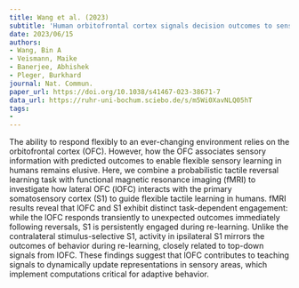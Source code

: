 ```yaml
---
title: Wang et al. (2023)
subtitle: 'Human orbitofrontal cortex signals decision outcomes to sensory cortex during behavioral adaptations'
date: 2023/06/15
authors:
- Wang, Bin A
- Veismann, Maike
- Banerjee, Abhishek
- Pleger, Burkhard
journal: Nat. Commun.
paper_url: https://doi.org/10.1038/s41467-023-38671-7
data_url: https://ruhr-uni-bochum.sciebo.de/s/m5Wi0XavNLQ05hT
tags:
- 
---
```


The ability to respond flexibly to an ever-changing environment relies on the orbitofrontal cortex (OFC). However, how the OFC associates sensory information with predicted outcomes to enable flexible sensory learning in humans remains elusive. Here, we combine a probabilistic tactile reversal learning task with functional magnetic resonance imaging (fMRI) to investigate how lateral OFC (lOFC) interacts with the primary somatosensory cortex (S1) to guide flexible tactile learning in humans. fMRI results reveal that lOFC and S1 exhibit distinct task-dependent engagement: while the lOFC responds transiently to unexpected outcomes immediately following reversals, S1 is persistently engaged during re-learning. Unlike the contralateral stimulus-selective S1, activity in ipsilateral S1 mirrors the outcomes of behavior during re-learning, closely related to top-down signals from lOFC. These findings suggest that lOFC contributes to teaching signals to dynamically update representations in sensory areas, which implement computations critical for adaptive behavior.
